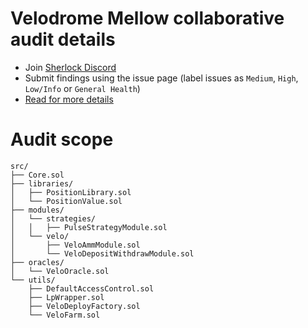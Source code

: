 # Velodrome Mellow collaborative audit details

- Join [Sherlock Discord](https://discord.gg/MABEWyASkp)
- Submit findings using the issue page (label issues as `Medium`, `High`, `Low/Info` or `General Health`)
- [Read for more details](https://docs.sherlock.xyz/audits/watsons)

# Audit scope

```
src/
├── Core.sol
├── libraries/
│   ├── PositionLibrary.sol
│   └── PositionValue.sol
├── modules/
│   └── strategies/
│   │   ├── PulseStrategyModule.sol
│   └── velo/
│       ├── VeloAmmModule.sol
│       └── VeloDepositWithdrawModule.sol
├── oracles/
│   └── VeloOracle.sol
└── utils/
    ├── DefaultAccessControl.sol
    ├── LpWrapper.sol
    ├── VeloDeployFactory.sol
    └── VeloFarm.sol
```
